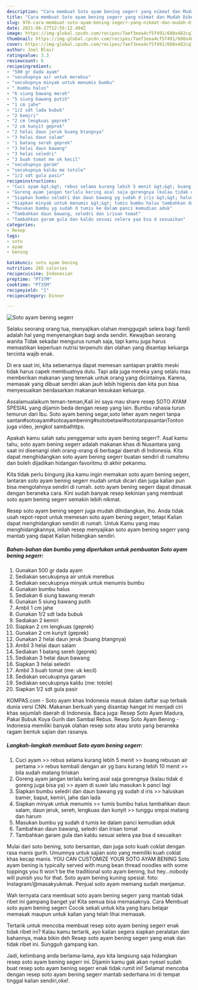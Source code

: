 ```yaml
---
description: "Cara membuat Soto ayam bening segerr yang nikmat dan Mudah Dibuat"
title: "Cara membuat Soto ayam bening segerr yang nikmat dan Mudah Dibuat"
slug: 976-cara-membuat-soto-ayam-bening-segerr-yang-nikmat-dan-mudah-dibuat
date: 2021-06-27T12:55:12.494Z
image: https://img-global.cpcdn.com/recipes/7aef3eea4cf5f491/680x482cq70/soto-ayam-bening-segerr-foto-resep-utama.jpg
thumbnail: https://img-global.cpcdn.com/recipes/7aef3eea4cf5f491/680x482cq70/soto-ayam-bening-segerr-foto-resep-utama.jpg
cover: https://img-global.cpcdn.com/recipes/7aef3eea4cf5f491/680x482cq70/soto-ayam-bening-segerr-foto-resep-utama.jpg
author: Joel Blair
ratingvalue: 3.3
reviewcount: 6
recipeingredient:
- "500 gr dada ayam"
- "secukupnya air untuk merebus"
- "secukupnya minyak untuk menumis bumbu"
- " bumbu halus"
- "6 siung bawang merah"
- "5 siung bawang putih"
- "1 cm jahe"
- "1/2 sdt lada bubuk"
- "2 kemiri"
- "2 cm lengkuas geprek"
- "2 cm kunyit geprek"
- "2 helai daun jeruk buang btangnya"
- "3 helai daun salam"
- "1 batang sereh geprek"
- "3 helai daun bawang"
- "3 helai seledri"
- "3 buah tomat me uk kecil"
- "secukupnya garam"
- "secukupnya kaldu me totole"
- "1/2 sdt gula pasir"
recipeinstructions:
- "Cuci ayam &gt;&gt; rebus selama kurang lebih 5 menit &gt;&gt; buang rebusan air pertama &gt;&gt; rebus kembali dengan air yg baru kurang lebih 10 menit &gt;&gt; bila sudah matang tiriskan"
- "Goreng ayam jangan terlalu kering asal saja gorengnya (kalau tidak d goreng juga bisa ya) &gt;&gt; ayam di suwir lalu masukan k panci lagi"
- "Siapkan bumbu seledri dan daun bawang yg sudah d iris &gt;&gt; haluskan bamer, baput, kemiri, jahe dan lada"
- "Siapkan minyak untuk menumis &gt;&gt; tumis bumbu halus tambahkan daun salam, daun jeruk, sereh, lengkuas dan kunyit &gt;&gt; tunggu smpai matang dan harum"
- "Masukan bumbu yg sudah d tumis ke dalam panci kemudian aduk"
- "Tambahkan daun bawang, seledri dan irisan tomat"
- "Tambahkan garam gula dan kaldu sesuai selera yaa bsa d sesuaikan"
categories:
- Resep
tags:
- soto
- ayam
- bening

katakunci: soto ayam bening 
nutrition: 265 calories
recipecuisine: Indonesian
preptime: "PT37M"
cooktime: "PT35M"
recipeyield: "1"
recipecategory: Dinner

---
```



![Soto ayam bening segerr](https://img-global.cpcdn.com/recipes/7aef3eea4cf5f491/680x482cq70/soto-ayam-bening-segerr-foto-resep-utama.jpg)

Selaku seorang orang tua, menyajikan olahan menggugah selera bagi famili adalah hal yang menyenangkan bagi anda sendiri. Kewajiban seorang  wanita Tidak sekadar mengurus rumah saja, tapi kamu juga harus memastikan keperluan nutrisi terpenuhi dan olahan yang disantap keluarga tercinta wajib enak.

Di era  saat ini, kita sebenarnya dapat memesan santapan praktis meski tidak harus capek membuatnya dulu. Tapi ada juga mereka yang selalu mau memberikan makanan yang terenak untuk orang yang dicintainya. Karena, memasak yang dibuat sendiri akan jauh lebih higienis dan kita pun bisa menyesuaikan berdasarkan makanan kesukaan keluarga. 

Assalamualaikum teman-teman,Kali ini saya mau share resep SOTO AYAM SPESIAL yang dijamin beda dengan resep yang lain. Bumbu rahasia turun temurun dari Ibu. Soto ayam bening segar,soto leher ayam negeri tanpa santan#sotoayam#sotoayambening#sotobetawi#sototanpasantanTonton juga video, jengkol sambalhttps.

Apakah kamu salah satu penggemar soto ayam bening segerr?. Asal kamu tahu, soto ayam bening segerr adalah makanan khas di Nusantara yang saat ini disenangi oleh orang-orang di berbagai daerah di Indonesia. Kita dapat menghidangkan soto ayam bening segerr buatan sendiri di rumahmu dan boleh dijadikan hidangan favoritmu di akhir pekanmu.

Kita tidak perlu bingung jika kamu ingin memakan soto ayam bening segerr, lantaran soto ayam bening segerr mudah untuk dicari dan juga kalian pun bisa mengolahnya sendiri di rumah. soto ayam bening segerr dapat dimasak dengan beraneka cara. Kini sudah banyak resep kekinian yang membuat soto ayam bening segerr semakin lebih nikmat.

Resep soto ayam bening segerr juga mudah dihidangkan, lho. Anda tidak usah repot-repot untuk memesan soto ayam bening segerr, tetapi Kalian dapat menghidangkan sendiri di rumah. Untuk Kamu yang mau menghidangkannya, inilah resep menyajikan soto ayam bening segerr yang mantab yang dapat Kalian hidangkan sendiri.

<!--inarticleads1-->

##### Bahan-bahan dan bumbu yang diperlukan untuk pembuatan Soto ayam bening segerr:

1. Gunakan 500 gr dada ayam
1. Sediakan secukupnya air untuk merebus
1. Sediakan secukupnya minyak untuk menumis bumbu
1. Gunakan  bumbu halus
1. Sediakan 6 siung bawang merah
1. Gunakan 5 siung bawang putih
1. Ambil 1 cm jahe
1. Gunakan 1/2 sdt lada bubuk
1. Sediakan 2 kemiri
1. Siapkan 2 cm lengkuas (geprek)
1. Gunakan 2 cm kunyit (geprek)
1. Gunakan 2 helai daun jeruk (buang btangnya)
1. Ambil 3 helai daun salam
1. Sediakan 1 batang sereh (geprek)
1. Sediakan 3 helai daun bawang
1. Siapkan 3 helai seledri
1. Ambil 3 buah tomat (me: uk kecil)
1. Sediakan secukupnya garam
1. Sediakan secukupnya kaldu (me: totole)
1. Siapkan 1/2 sdt gula pasir


KOMPAS.com - Soto ayam khas Indonesia masuk dalam daftar sup terbaik dunia versi CNN. Makanan berkuah yang disantap hangat ini menjadi ciri khas sejumlah daerah di Indonesia. Baca juga: Resep Soto Ayam Madura, Pakai Bubuk Koya Gurih dan Sambal Rebus. Resep Soto Ayam Bening - Indonesia memiliki banyak olahan resep soto atau sroto yang beraneka ragam bentuk sajian dan rasanya. 

<!--inarticleads2-->

##### Langkah-langkah membuat Soto ayam bening segerr:

1. Cuci ayam &gt;&gt; rebus selama kurang lebih 5 menit &gt;&gt; buang rebusan air pertama &gt;&gt; rebus kembali dengan air yg baru kurang lebih 10 menit &gt;&gt; bila sudah matang tiriskan
1. Goreng ayam jangan terlalu kering asal saja gorengnya (kalau tidak d goreng juga bisa ya) &gt;&gt; ayam di suwir lalu masukan k panci lagi
1. Siapkan bumbu seledri dan daun bawang yg sudah d iris &gt;&gt; haluskan bamer, baput, kemiri, jahe dan lada
1. Siapkan minyak untuk menumis &gt;&gt; tumis bumbu halus tambahkan daun salam, daun jeruk, sereh, lengkuas dan kunyit &gt;&gt; tunggu smpai matang dan harum
1. Masukan bumbu yg sudah d tumis ke dalam panci kemudian aduk
1. Tambahkan daun bawang, seledri dan irisan tomat
1. Tambahkan garam gula dan kaldu sesuai selera yaa bsa d sesuaikan


Mulai dari soto bening, soto bersantan, dan juga soto kuah coklat dengan rasa manis gurih. Umumnya untuk sajian soto yang memiliki kuah coklat khas kecap manis. YOU CAN CUSTOMIZE YOUR SOTO AYAM BENING Soto ayam bening is typically served with mung bean thread noodles with some toppings you It won&#39;t be the traditional soto ayam bening, but hey…nobody will punish you for that. Soto ayam bening kuning spesial. foto: Instagram/@masakyukmak. Penjual soto ayam memang sudah menjamur. 

Wah ternyata cara membuat soto ayam bening segerr yang mantab tidak ribet ini gampang banget ya! Kita semua bisa memasaknya. Cara Membuat soto ayam bening segerr Cocok sekali untuk kita yang baru belajar memasak maupun untuk kalian yang telah lihai memasak.

Tertarik untuk mencoba membuat resep soto ayam bening segerr enak tidak ribet ini? Kalau kamu tertarik, ayo kalian segera siapkan peralatan dan bahannya, maka bikin deh Resep soto ayam bening segerr yang enak dan tidak ribet ini. Sungguh gampang kan. 

Jadi, ketimbang anda berlama-lama, ayo kita langsung saja hidangkan resep soto ayam bening segerr ini. Dijamin kamu gak akan nyesel sudah buat resep soto ayam bening segerr enak tidak rumit ini! Selamat mencoba dengan resep soto ayam bening segerr mantab sederhana ini di tempat tinggal kalian sendiri,oke!.

